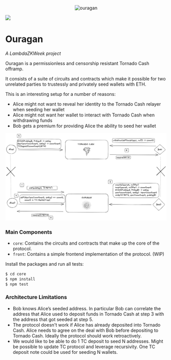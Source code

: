 <p align="center">
<img width="185" alt="ouragan" src="https://github.com/Jubzinas/Ouragan/assets/23149200/7621f927-2c2d-47c7-a665-93d6536b9472">
</p>

![](https://img.shields.io/badge/circom-2.1.6-lightgrey)

# Ouragan

*A LambdaZKWeek project*

Ouragan is a permissionless and censorship resistant Tornado Cash offramp. 

It consists of a suite of circuits and contracts which make it possible for two unrelated parties to trustessly and privately seed wallets with ETH. 

This is an interesting setup for a number of reasons:
- Alice might not want to reveal her identity to the Tornado Cash relayer when seeding her wallet
- Alice might not want her wallet to interact with Tornado Cash when withdrawing funds
- Bob gets a premium for providing Alice the ability to seed her wallet

![](./imgs/ouragan.jpeg)

### Main Components

- `core`: Contains the circuits and contracts that make up the core of the protocol.
- `front`: Contains a simple frontend implementation of the protocol. (WIP)

Install the packages and run all tests:

```
$ cd core
$ npm install 
$ npm test
```

### Architecture Limitations

- Bob knows Alice’s seeded address. In particular Bob can correlate the address that Alice used to deposit funds in Tornado Cash at step 3 with the address that got seeded at step 5.
- The protocol doesn't work if Alice has already deposited into Tornado Cash. Alice needs to agree on the deal with Bob before depositing to Tornado Cash. Ideally the protocol should work retroactively.
- We would like to be able to do 1 TC deposit to seed N addresses. Might be possible to update TC protocol and leverage recursivity. One TC deposit note could be used for seeding N wallets.
